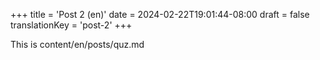 +++
title = 'Post 2 (en)'
date = 2024-02-22T19:01:44-08:00
draft = false
translationKey = 'post-2'
+++

This is content/en/posts/quz.md
